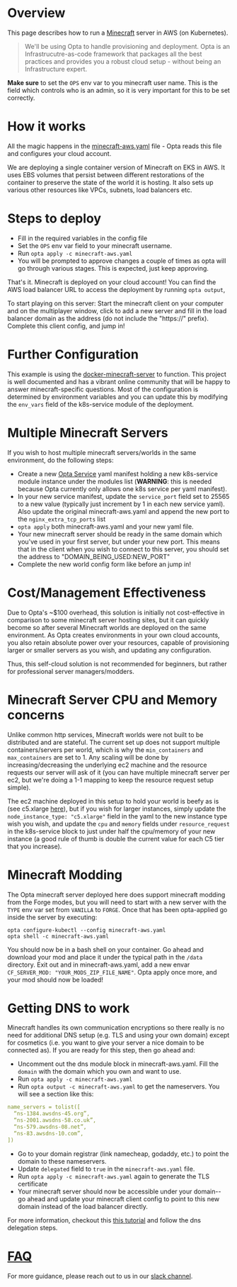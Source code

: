 # Overview

This page describes how to run a [Minecraft](https://www.minecraft.net/en-us) server in AWS (on Kubernetes).

> We'll be using Opta to handle provisioning and deployment. Opta is an Infrastrucutre-as-code framework that packages
all the best practices and provides you a robust cloud setup - without being an Infrastructure expert.


**Make sure** to set the `OPS` env var to you minecraft user name. This is the field which
controls who is an admin, so it is very important for this to be set correctly.

# How it works
All the magic happens in the [minecraft-aws.yaml](./minecraft-aws.yaml) file - Opta reads this file and configures your cloud account.

We are deploying a single container version of Minecraft on EKS in AWS. It uses EBS volumes that persist between different
restorations of the container to preserve the state of the world it is hosting. It also sets up various other resources 
like VPCs, subnets, load balancers etc.


# Steps to deploy
* Fill in the required variables in the config file
* Set the `OPS` env var field to your minecraft username.
* Run `opta apply -c minecraft-aws.yaml`
* You will be prompted to approve changes a couple of times as opta will go through various stages. This is expected, just keep approving.

That's it. Minecraft is deployed on your cloud account! You can find the AWS load balancer URL to access the deployment by running `opta output`,

To start playing on this server: Start the minecraft client on your computer and on the multiplayer window, click to add a new server 
and fill in the load balancer domain as the address (do not include the "https://" prefix). Complete this client config, and jump in!

# Further Configuration
This example is using the [docker-minecraft-server](https://github.com/itzg/docker-minecraft-server) to
function. This project is well documented and has a vibrant online community that will be happy to answer 
minecraft-specific questions. Most of the configuration is determined by environment variables and you can update
this by modifying the `env_vars` field of the k8s-service module of the deployment.

# Multiple Minecraft Servers
If you wish to host multiple minecraft servers/worlds in the same environment, do the following steps:

* Create a new [Opta Service](http://run-x.gihub.io/getting-started/aws/#service-creation) yaml manifest holding a new
  k8s-service module instance under the modules list (**WARNING**: this is needed because Opta currently only allows
  one k8s service per yaml manifest).
* In your new service manifest, update the `service_port` field set to 25565 to a new value (typically just increment
  by 1 in each new service yaml). Also update the original minecraft-aws.yaml and append the new port to the
  `nginx_extra_tcp_ports` list
* `opta apply` both minecraft-aws.yaml and your new yaml file.
* Your new minecraft server should be ready in the same domain which you've used in your first server, but under your
new port. This means that in the client when you  wish to connect to this server, you should set the address to
"DOMAIN_BEING_USED:NEW_PORT"
* Complete the new world config form like before an jump in!

# Cost/Management Effectiveness
Due to Opta's ~$100 overhead, this solution is initially not cost-effective in comparison to some minecraft server 
hosting sites, but it can quickly become so after several Minecraft worlds are deployed on the same environment.
As Opta creates environments in your own cloud accounts, you also retain absolute power over your resources,
capable of provisioning larger or smaller servers as you wish, and updating any configuration.

Thus, this self-cloud solution is not recommended for beginners, but rather for professional server managers/modders.

# Minecraft Server CPU and Memory concerns
Unlike common http services, Minecraft worlds were not built to be distributed and are stateful. The current set up
does not support multiple containers/servers per world, which is why the `min_containers` and `max_containers` are set
to 1. Any scaling will be done by increasing/decreasing the underlying ec2 machine and the resource requests our server
will ask of it (you can have multiple minecraft server per ec2, but we're doing a 1-1 mapping to keep the resource
request setup simple).

The ec2 machine deployed in this setup to hold your world is beefy as is (see c5.xlarge 
[here](https://aws.amazon.com/ec2/instance-types/)), but if you wish for larger instances, simply update the
`node_instance_type: "c5.xlarge"` field in the yaml to the new instance type wish you wish, and update the `cpu` and
`memory` fields under `resource_request` in the k8s-service block to just under half the cpu/memory of your new instance
(a good rule of thumb is double the current value for each C5 tier that you increase).

# Minecraft Modding
The Opta minecraft server deployed here does support minecraft modding from the Forge modes, but you will need to start 
with a new server with the `TYPE` env var set from `VANILLA` to `FORGE`. Once that has been opta-applied go inside the
server by executing:
```
opta configure-kubectl --config minecraft-aws.yaml
opta shell -c minecraft-aws.yaml
```

You should now be in a bash shell on your container. Go ahead and download your mod and place it under the typical path
in the `/data` directory. Exit out and in minecraft-aws.yaml, add a new envar `CF_SERVER_MOD: "YOUR_MODS_ZIP_FILE_NAME"`.
Opta apply once more, and your mod should now be loaded!

# Getting DNS to work
Minecraft handles its own communication encryptions so there really is no need for additional DNS
setup (e.g. TLS and using your own domain) except for cosmetics (i.e. you want to give your server a nice domain
to be connected as). If you are ready for this step, then go ahead and:

* Uncomment out the dns module block in minecraft-aws.yaml. Fill the `domain` with the domain which you own and want to use.
* Run `opta apply -c minecraft-aws.yaml`
* Run `opta output -c minecraft-aws.yaml` to get the nameservers. You will see a section like this:
```yaml
name_servers = tolist([
  “ns-1384.awsdns-45.org”,
  “ns-2001.awsdns-58.co.uk”,
  “ns-579.awsdns-08.net”,
  “ns-83.awsdns-10.com”,
])
```
* Go to your domain registrar (link namecheap, godaddy, etc.) to point the domain to these nameservers.
* Update `delegated` field to `true` in the `minecraft-aws.yaml` file.
* Run `opta apply -c minecraft-aws.yaml` again to generate the TLS certificate
* Your minecraft server should now be accessible under your domain-- go ahead and update your minecraft client config
  to point to this new domain instead of the load balancer directly.

For more information, checkout this [this tutorial](http://run-x.gihub.io/tutorials/ingress/) and follow the dns
delegation steps.

# [FAQ](../FAQ.md)

For more guidance, please reach out to us in our [slack channel](https://slack.opta.dev).
